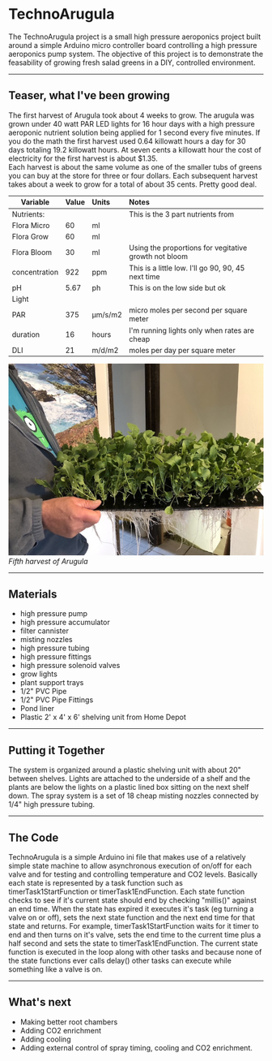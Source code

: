 # TechnoArugula
The TechnoArugula project is a small high pressure aeroponics project built around a simple Arduino micro controller board controlling a high pressure aeroponics pump system.  The objective of this project is to demonstrate the feasability of growing fresh salad greens in a DIY, controlled environment.
___
## Teaser, what I've been growing
The first harvest of Arugula took about 4 weeks to grow.  The arugula was grown under 40 watt PAR LED lights for 16 hour days with a high pressure aeroponic nutrient solution being applied for 1 second every five minutes.  If you do the math the first harvest used 0.64 killowatt hours a day for 30 days totaling 19.2 killowatt hours.  At seven cents a killowatt hour the cost of electricity for the first harvest is about $1.35.  
Each harvest is about the same volume as one of the smaller tubs of greens you can buy at the store for three or four dollars.  Each subsequent harvest takes about a week to grow for a total of about 35 cents. Pretty good deal.

| Variable        | Value      | Units   | Notes                                                  |
| --------------- | :--------- | :------ | :----------------------------------------------------- |
| Nutrients:      |            |         | This is the 3 part nutrients from                      |
|    Flora Micro  | 60         | ml      |                                                        |
|    Flora Grow   | 60         | ml      |                                                        |
|    Flora Bloom  | 30         | ml      | Using the proportions for vegitative growth not bloom  |
|    concentration| 922        | ppm     | This is a little low. I'll go 90, 90, 45 next time     |
|    pH           | 5.67       | ph      | This is on the low side but ok                         |
| Light           |            |         |                                                        |
|    PAR          | 375        | µm/s/m2 | micro moles per second per square meter                |
|    duration     | 16         | hours   | I'm running lights only when rates are cheap           |
|    DLI          | 21         | m/d/m2  | moles per day per square meter                         |

![Image of Something](Documentation/Images/IMG_4072.JPG)  
*Fifth harvest of Arugula*
___
## Materials
- high pressure pump
- high pressure accumulator
- filter cannister
- misting nozzles
- high pressure tubing
- high pressure fittings
- high pressure solenoid valves
- grow lights
- plant support trays
- 1/2" PVC Pipe
- 1/2" PVC Pipe Fittings
- Pond liner
- Plastic 2' x 4' x 6' shelving unit from Home Depot
___
## Putting it Together
The system is organized around a plastic shelving unit with about 20" between shelves. Lights are attached to the underside of a shelf and the plants are below the lights on a plastic lined box sitting on the next shelf down. The spray system is a set of 18 cheap misting nozzles connected by 1/4" high pressure tubing.
___
## The Code
TechnoArugula is a simple Arduino ini file that makes use of a relatively simple state machine to allow asynchronous execution of on/off for each valve and for testing and controlling temperature and CO2 levels.  Basically each state is represented by a task function such as timerTask1StartFunction or timerTask1EndFunction.  Each state function checks to see if it's current state should end by checking "millis()" against an end time.  When the state has expired it executes it's task (eg turning a valve on or off), sets the next state function and the next end time for that state and returns.
For example, timerTask1StartFunction waits for it timer to end and then turns on it's valve, sets the end time to the current time plus a half second and sets the state to timerTask1EndFunction.  The current state function is executed in the loop along with other tasks and because none of the state functions ever calls delay() other tasks can execute while something like a valve is on.
___
## What's next
- Making better root chambers
- Adding CO2 enrichment
- Adding cooling
- Adding external control of spray timing, cooling and CO2 enrichment.
